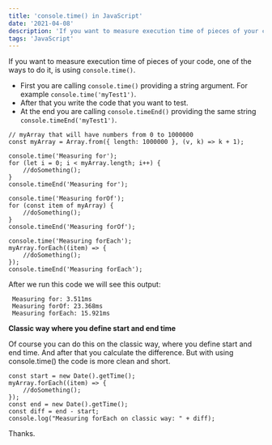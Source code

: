 ```yaml
---
title: 'console.time() in JavaScript'
date: '2021-04-08'
description: 'If you want to measure execution time of pieces of your code, one of the ways to do it, is using `console.time()`.'
tags: 'JavaScript'
---
```


If you want to measure execution time of pieces of your code, one of the ways to do it, is using `console.time()`. 

- First you are calling `console.time()` providing a string argument. For example `console.time('myTest1')`.
- After that you write the code that you want to test.
- At the end you are calling `console.timeEnd()` providing the same string `console.timeEnd('myTest1')`.


```
// myArray that will have numbers from 0 to 1000000
const myArray = Array.from({ length: 1000000 }, (v, k) => k + 1);

console.time('Measuring for');
for (let i = 0; i < myArray.length; i++) {
    //doSomething();
}
console.timeEnd('Measuring for');

console.time('Measuring forOf');
for (const item of myArray) {
    //doSomething();
}
console.timeEnd('Measuring forOf');

console.time('Measuring forEach');
myArray.forEach((item) => {
    //doSomething();
});
console.timeEnd('Measuring forEach');
``` 

After we run this code we will see this output:
```
 Measuring for: 3.511ms 
 Measuring forOf: 23.368ms 
 Measuring forEach: 15.921ms 
```

**Classic way where you define start and end time**

Of course you can do this on the classic way, where you define start and end time. And after that you calculate the difference. But with using console.time() the code is more clean and short.

```
const start = new Date().getTime();
myArray.forEach((item) => {
	//doSomething();
});
const end = new Date().getTime();
const diff = end - start;
console.log("Measuring forEach on classic way: " + diff);
``` 

Thanks.